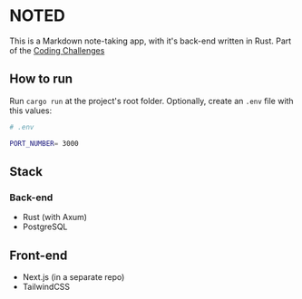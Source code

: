 # NOTED

This is a Markdown note-taking app, with it's back-end written in Rust. Part of the [Coding Challenges](https://codingchallenges.substack.com/p/coding-challenge-35-google-keep)

## How to run

Run `cargo run` at the project's root folder. Optionally, create an `.env` file with this values:

```sh
# .env

PORT_NUMBER= 3000
```

## Stack

### Back-end

- Rust (with Axum)
- PostgreSQL

## Front-end

- Next.js (in a separate repo)
- TailwindCSS
